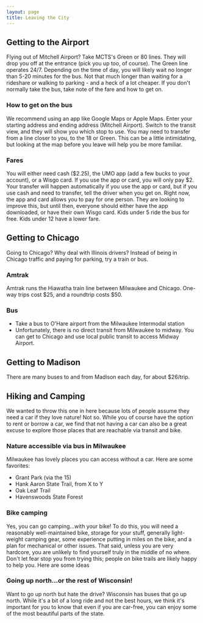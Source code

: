 ```yaml
---
layout: page
title: Leaving the City
---
```


## Getting to the Airport

Flying out of Mitchell Airport? Take MCTS's Green or 80 lines. They will drop you off at the entrance (pick you up too, of course). The Green line operates 24/7. Depending on the time of day, you will likely wait no longer than 5-20 minutes for the bus. Not that much longer than waiting for a rideshare or walking to parking - and a heck of a lot cheaper.
If you don't normally take the bus, take note of the fare and how to get on.

### How to get on the bus
We recommend using an app like Google Maps or Apple Maps. Enter your starting address and ending address (Mitchell Airport). Switch to the transit view, and they will show you which stop to use. You may need to transfer from a line closer to you, to the 18 or Green. This can be a little intimidating, but looking at the map before you leave will help you be more familiar.
### Fares
You will either need cash ($2.25), the UMO app (add a few bucks to your account), or a Wisgo card. If you use the app or card, you will only pay $2. Your transfer will happen automatically if you use the app or card, but if you use cash and need to transfer, tell the driver when you get on.
Right now, the app and card allows you to pay for one person. They are looking to improve this, but until then, everyone should either have the app downloaded, or have their own Wisgo card. Kids under 5 ride the bus for free. Kids under 12 have a lower fare.

## Getting to Chicago
Going to Chicago? Why deal with Illinois drivers? Instead of being in Chicago traffic and paying for parking, try a train or bus.
### Amtrak
Amtrak runs the Hiawatha train line between Milwaukee and Chicago. One-way trips cost $25, and a roundtrip costs $50.

### Bus
- Take a bus to O'Hare airport from the Milwaukee Intermodal station
- Unfortunately, there is no direct transit from Milwaukee to midway. You can get to Chicago and use local public transit to access Midway Airport.

## Getting to Madison

There are many buses to and from Madison each day, for about $26/trip.

<!-- ## Getting to the Wisconsin Dells -->

<!-- ## Places with No Options Besides Cars -->

## Hiking and Camping

We wanted to throw this one in here because lots of people assume they need a car if they love nature! Not so. While you of course have the option to rent or borrow a car, we find that not having a car can also be a great excuse to explore those places that are reachable via transit and bike.
### Nature accessible via bus in Milwaukee
Milwaukee has lovely places you can access without a car. Here are some favorites:
- Grant Park (via the 15)
- Hank Aaron State Trail, from X to Y
- Oak Leaf Trail
- Havenswoods State Forest
### Bike camping
Yes, you can go camping...with your bike! To do this, you will need a reasonably well-maintained bike, storage for your stuff, generally light-weight camping gear, some experience putting in miles on the bike, and a plan for mechanical or other issues. That said, unless you are very hardcore, you are unlikely to find yourself truly in the middle of no where. Don't let fear stop you from trying this; people on bike trails are likely happy to help you.
Here are some ideas
### Going up north...or the rest of Wisconsin!
Want to go up north but hate the drive? Wisconsin has buses that go up north. While it's a bit of a long ride and not the best hours, we think it's important for you to know that even if you are car-free, you can enjoy some of the most beautiful parts of the state.
